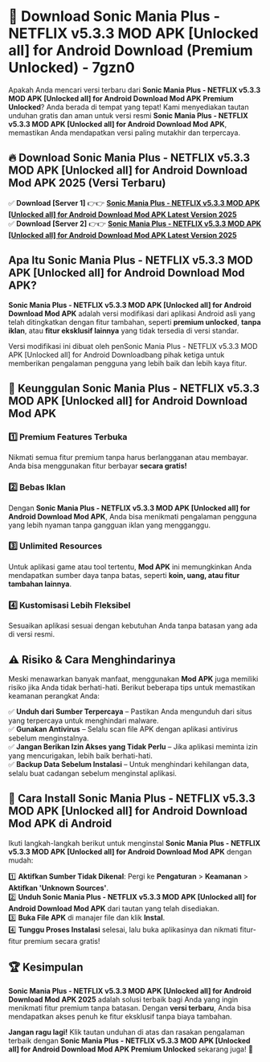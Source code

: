 # 🎯 Download Sonic Mania Plus - NETFLIX v5.3.3 MOD APK [Unlocked all] for Android Download (Premium Unlocked) -  7gzn0

Apakah Anda mencari versi terbaru dari **Sonic Mania Plus - NETFLIX v5.3.3 MOD APK [Unlocked all] for Android Download Mod APK Premium Unlocked**? Anda berada di tempat yang tepat! Kami menyediakan tautan unduhan gratis dan aman untuk versi resmi **Sonic Mania Plus - NETFLIX v5.3.3 MOD APK [Unlocked all] for Android Download Mod APK**, memastikan Anda mendapatkan versi paling mutakhir dan terpercaya.

## 🔥 Download Sonic Mania Plus - NETFLIX v5.3.3 MOD APK [Unlocked all] for Android Download Mod APK 2025 (Versi Terbaru)

✅ **Download [Server 1]** 👉👉 [**Sonic Mania Plus - NETFLIX v5.3.3 MOD APK [Unlocked all] for Android Download Mod APK Latest Version 2025**](https://momento.my/?title=Sonic_Mania_Plus_-_NETFLIX_v5.3.3_MOD_APK_[Unlocked_all]_for_Android_Download)  
✅ **Download [Server 2]** 👉👉 [**Sonic Mania Plus - NETFLIX v5.3.3 MOD APK [Unlocked all] for Android Download Mod APK Latest Version 2025**](https://momento.my/?title=Sonic_Mania_Plus_-_NETFLIX_v5.3.3_MOD_APK_[Unlocked_all]_for_Android_Download)  

## Apa Itu Sonic Mania Plus - NETFLIX v5.3.3 MOD APK [Unlocked all] for Android Download Mod APK?

**Sonic Mania Plus - NETFLIX v5.3.3 MOD APK [Unlocked all] for Android Download Mod APK** adalah versi modifikasi dari aplikasi Android asli yang telah ditingkatkan dengan fitur tambahan, seperti **premium unlocked**, **tanpa iklan**, atau **fitur eksklusif lainnya** yang tidak tersedia di versi standar.

Versi modifikasi ini dibuat oleh penSonic Mania Plus - NETFLIX v5.3.3 MOD APK [Unlocked all] for Android Downloadbang pihak ketiga untuk memberikan pengalaman pengguna yang lebih baik dan lebih kaya fitur.

## 🎯 Keunggulan Sonic Mania Plus - NETFLIX v5.3.3 MOD APK [Unlocked all] for Android Download Mod APK

### 1️⃣ Premium Features Terbuka
Nikmati semua fitur premium tanpa harus berlangganan atau membayar. Anda bisa menggunakan fitur berbayar **secara gratis!**

### 2️⃣ Bebas Iklan
Dengan **Sonic Mania Plus - NETFLIX v5.3.3 MOD APK [Unlocked all] for Android Download Mod APK**, Anda bisa menikmati pengalaman pengguna yang lebih nyaman tanpa gangguan iklan yang mengganggu.

### 3️⃣ Unlimited Resources
Untuk aplikasi game atau tool tertentu, **Mod APK** ini memungkinkan Anda mendapatkan sumber daya tanpa batas, seperti **koin, uang, atau fitur tambahan lainnya**.

### 4️⃣ Kustomisasi Lebih Fleksibel
Sesuaikan aplikasi sesuai dengan kebutuhan Anda tanpa batasan yang ada di versi resmi.

## ⚠️ Risiko & Cara Menghindarinya

Meski menawarkan banyak manfaat, menggunakan **Mod APK** juga memiliki risiko jika Anda tidak berhati-hati. Berikut beberapa tips untuk memastikan keamanan perangkat Anda:

✅ **Unduh dari Sumber Terpercaya** – Pastikan Anda mengunduh dari situs yang terpercaya untuk menghindari malware.  
✅ **Gunakan Antivirus** – Selalu scan file APK dengan aplikasi antivirus sebelum menginstalnya.  
✅ **Jangan Berikan Izin Akses yang Tidak Perlu** – Jika aplikasi meminta izin yang mencurigakan, lebih baik berhati-hati.  
✅ **Backup Data Sebelum Instalasi** – Untuk menghindari kehilangan data, selalu buat cadangan sebelum menginstal aplikasi.

## 📌 Cara Install Sonic Mania Plus - NETFLIX v5.3.3 MOD APK [Unlocked all] for Android Download Mod APK di Android

Ikuti langkah-langkah berikut untuk menginstal **Sonic Mania Plus - NETFLIX v5.3.3 MOD APK [Unlocked all] for Android Download Mod APK** dengan mudah:

1️⃣ **Aktifkan Sumber Tidak Dikenal**: Pergi ke **Pengaturan** > **Keamanan** > **Aktifkan 'Unknown Sources'**.  
2️⃣ **Unduh Sonic Mania Plus - NETFLIX v5.3.3 MOD APK [Unlocked all] for Android Download Mod APK** dari tautan yang telah disediakan.  
3️⃣ **Buka File APK** di manajer file dan klik **Instal**.  
4️⃣ **Tunggu Proses Instalasi** selesai, lalu buka aplikasinya dan nikmati fitur-fitur premium secara gratis!

## 🏆 Kesimpulan

**Sonic Mania Plus - NETFLIX v5.3.3 MOD APK [Unlocked all] for Android Download Mod APK 2025** adalah solusi terbaik bagi Anda yang ingin menikmati fitur premium tanpa batasan. Dengan **versi terbaru**, Anda bisa mendapatkan akses penuh ke fitur eksklusif tanpa biaya tambahan.

**Jangan ragu lagi!** Klik tautan unduhan di atas dan rasakan pengalaman terbaik dengan **Sonic Mania Plus - NETFLIX v5.3.3 MOD APK [Unlocked all] for Android Download Mod APK Premium Unlocked** sekarang juga! 🚀
